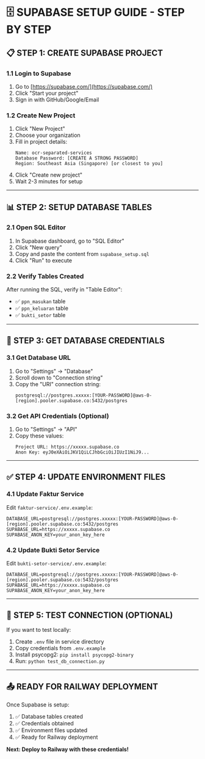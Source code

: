 # 🗄️ SUPABASE SETUP GUIDE - STEP BY STEP

## 📋 STEP 1: CREATE SUPABASE PROJECT

### 1.1 Login to Supabase
1. Go to [https://supabase.com/](https://supabase.com/)
2. Click "Start your project"
3. Sign in with GitHub/Google/Email

### 1.2 Create New Project
1. Click "New Project"
2. Choose your organization
3. Fill in project details:
   ```
   Name: ocr-separated-services
   Database Password: [CREATE A STRONG PASSWORD]
   Region: Southeast Asia (Singapore) [or closest to you]
   ```
4. Click "Create new project"
5. Wait 2-3 minutes for setup

---

## 📊 STEP 2: SETUP DATABASE TABLES

### 2.1 Open SQL Editor
1. In Supabase dashboard, go to "SQL Editor"
2. Click "New query"
3. Copy and paste the content from `supabase_setup.sql`
4. Click "Run" to execute

### 2.2 Verify Tables Created
After running the SQL, verify in "Table Editor":
- ✅ `ppn_masukan` table
- ✅ `ppn_keluaran` table  
- ✅ `bukti_setor` table

---

## 🔑 STEP 3: GET DATABASE CREDENTIALS

### 3.1 Get Database URL
1. Go to "Settings" → "Database"
2. Scroll down to "Connection string"
3. Copy the "URI" connection string:
   ```
   postgresql://postgres.xxxxx:[YOUR-PASSWORD]@aws-0-[region].pooler.supabase.co:5432/postgres
   ```

### 3.2 Get API Credentials (Optional)
1. Go to "Settings" → "API"
2. Copy these values:
   ```
   Project URL: https://xxxxx.supabase.co
   Anon Key: eyJ0eXAiOiJKV1QiLCJhbGciOiJIUzI1NiJ9...
   ```

---

## ✅ STEP 4: UPDATE ENVIRONMENT FILES

### 4.1 Update Faktur Service
Edit `faktur-service/.env.example`:
```env
DATABASE_URL=postgresql://postgres.xxxxx:[YOUR-PASSWORD]@aws-0-[region].pooler.supabase.co:5432/postgres
SUPABASE_URL=https://xxxxx.supabase.co
SUPABASE_ANON_KEY=your_anon_key_here
```

### 4.2 Update Bukti Setor Service  
Edit `bukti-setor-service/.env.example`:
```env
DATABASE_URL=postgresql://postgres.xxxxx:[YOUR-PASSWORD]@aws-0-[region].pooler.supabase.co:5432/postgres
SUPABASE_URL=https://xxxxx.supabase.co
SUPABASE_ANON_KEY=your_anon_key_here
```

---

## 🧪 STEP 5: TEST CONNECTION (OPTIONAL)

If you want to test locally:
1. Create `.env` file in service directory
2. Copy credentials from `.env.example`
3. Install psycopg2: `pip install psycopg2-binary`
4. Run: `python test_db_connection.py`

---

## 📤 READY FOR RAILWAY DEPLOYMENT

Once Supabase is setup:
1. ✅ Database tables created
2. ✅ Credentials obtained
3. ✅ Environment files updated
4. ✅ Ready for Railway deployment

**Next: Deploy to Railway with these credentials!**
